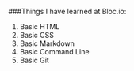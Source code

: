 ###Things I have learned at Bloc.io:

1. Basic HTML
1. Basic CSS
1. Basic Markdown
1. Basic Command Line
1. Basic Git
